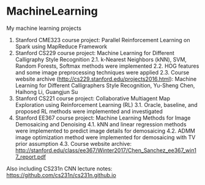 # MachineLearning
My machine learning projects

1. Stanford CME323 course project: Parallel Reinforcement Learning on Spark using MapReduce Framework
2. Stanford CS229 course project: Machine Learning for Different Calligraphy Style Recognition
    2.1. k-Nearest Neighbors (kNN), SVM, Random Forests, Softmax methods were implemented
    2.2. HOG features and some image preprocessing techniques were applied
    2.3. Course website archive (http://cs229.stanford.edu/projects2016.html): Machine Learning for Different Calligraphers Style Recognition, Yu-Sheng Chen, Haihong Li, Guangjun Su
3. Stanford CS221 course project: Collaborative Multiagent Map Exploration using Reinforcement Learning (RL)
    3.1. Oracle, baseline, and proposed RL methods were implemented and investigated
4. Stanford EE367 course project: Machine Learning Methods for Image Demosaicing and Denoising
    4.1. kNN and linear regression methods were implemented to predict image details for demosaicing
    4.2. ADMM image optimization method were implemented for demosaicing with TV prior assumption
    4.3. Course website archive: http://stanford.edu/class/ee367/Winter2017/Chen_Sanchez_ee367_win17_report.pdf

Also including CS231n CNN lecture notes: https://github.com/cs231n/cs231n.github.io
